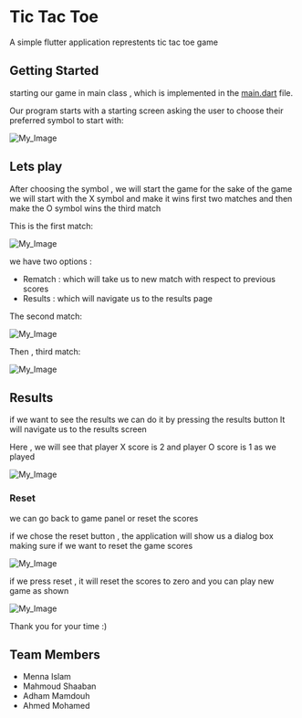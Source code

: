 # Tic Tac Toe
A simple flutter application represtents tic tac toe game 

## Getting Started
starting our game in main class , which is implemented in the <a href="https://github.com/Menna-Islam/Tic-Tac-Toe/blob/master/lib/main.dart">main.dart</a> file.

Our program starts with a starting screen asking the user to choose their preferred symbol to start with:

![My_Image](Symbol.png)

## Lets play
After choosing the symbol , we will start the game 
for the sake of the game we will start with the X symbol and make it wins first two matches and then make the O symbol wins the third match 

This is the first match:

![My_Image](1st_match_x_winning.png)

we have two options : 
- Rematch : which will take us to new match with respect to previous scores 
- Results : which will navigate us to the results page 

The second match:

![My_Image](2nd_match_x_winning.png)


Then , third match:

![My_Image](3rd_match_o_winning.png)


## Results
if we want to see the results we can do it by pressing the results button 
It will navigate us to the results screen 

Here , we will see that player X score is 2 and player O score is 1 as we played 

![My_Image](scores.png)


### Reset
we can go back to game panel or reset the scores 

if we chose the reset button , the application will show us a dialog box making sure if we want to reset the game scores 


![My_Image](reset.png)

if we press reset , it will reset the scores to zero and you can play new game as shown

![My_Image](reset_results.png)


Thank you for your time :)


## Team Members 

- Menna Islam 
- Mahmoud Shaaban 
- Adham Mamdouh 
- Ahmed Mohamed

